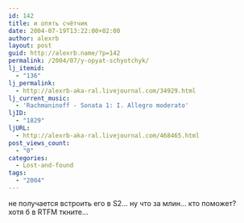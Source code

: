 ```yaml
---
id: 142
title: и опять счётчик
date: 2004-07-19T13:22:00+02:00
author: alexrb
layout: post
guid: http://alexrb.name/?p=142
permalink: /2004/07/y-opyat-schyotchyk/
lj_itemid:
  - "136"
lj_permalink:
  - http://alexrb-aka-ral.livejournal.com/34929.html
lj_current_music:
  - 'Rachmaninoff - Sonata 1: I. Allegro moderato'
ljID:
  - "1829"
ljURL:
  - http://alexrb-aka-ral.livejournal.com/468465.html
post_views_count:
  - "0"
categories:
  - Lost-and-found
tags:
  - "2004"
---
```

не получается встроить его в S2&#8230; ну что за млин&#8230; кто поможет?  
хотя б в RTFM ткните&#8230;